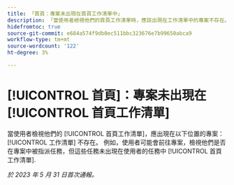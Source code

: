```yaml
---
title: 「首頁：專案未出現在首頁工作清單中」
description: 「當使用者檢視他們的首頁工作清單時，應該出現在工作清單中的專案不存在。 例如，使用者可能會前往專案，檢視他們是否在專案中被指派任務，但這些任務未出現在使用者的首頁工作清單中。」
hidefromtoc: true
source-git-commit: e684a574f9db0ec511bbc323676e7b99650abca9
workflow-type: tm+mt
source-wordcount: '122'
ht-degree: 3%

---
```



# [!UICONTROL 首頁]：專案未出現在 [!UICONTROL 首頁工作清單]

當使用者檢視他們的 [!UICONTROL 首頁工作清單]，應出現在以下位置的專案： [!UICONTROL 工作清單] 不存在。 例如，使用者可能會前往專案，檢視他們是否在專案中被指派任務，但這些任務未出現在使用者的任務中 [!UICONTROL 首頁工作清單].

_於 2023 年 5 月 31 日首次通報。_

